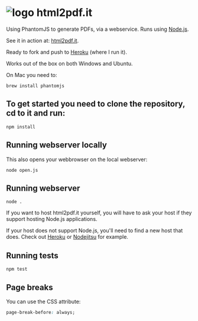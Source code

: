 ![logo](http://html2pdf.it/apple-icon-60x60.png) html2pdf.it
===========
Using PhantomJS to generate PDFs, via a webservice. Runs using [Node.js](http://nodejs.org).

See it in action at: [html2pdf.it](http://www.html2pdf.it).

Ready to fork and push to [Heroku](http://heroku.com) (where I run it).

Works out of the box on both Windows and Ubuntu.

On Mac you need to:
```shell
brew install phantomjs
```

To get started you need to clone the repository, cd to it and run:
-----------
```shell
npm install
```

Running webserver locally
-----------
This also opens your webbrowser on the local webserver:
```shell
node open.js
```

Running webserver
-----------
```
node .
```
If you want to host html2pdf.it yourself, you will have to ask your host if they support hosting Node.js applications.

If your host does not support Node.js, you'll need to find a new host
that does. Check out [Heroku](http://heroku.com) or [Nodejitsu](http://nodejitsu.com) for example.

Running tests
-----------
```shell
npm test
```

Page breaks
-----------
You can use the CSS attribute:
```css
page-break-before: always;
```
